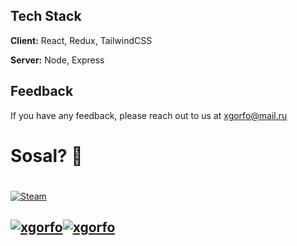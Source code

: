 
## Tech Stack

**Client:** React, Redux, TailwindCSS

**Server:** Node, Express


## Feedback

If you have any feedback, please reach out to us at xgorfo@mail.ru


# Sosal? 👋


#

[![Steam](https://steamuserimages-a.akamaihd.net/ugc/1678143036696607799/A52F22D0B9653B4B643458D6278C8F5489CB4F4C/?imw=512&amp;imh=288&amp;ima=fit&amp;impolicy=Letterbox&amp;imcolor=%23000000&amp;letterbox=true)](https://steamcommunity.com/profiles/76561199229921015/)


##  [![xgorfo](https://github-profile-trophy.vercel.app/?username=xgorfo)](https://github.com/ryo-ma/github-profile-xgorfo)[![xgorfo](https://github-readme-stats.vercel.app/api/top-langs/?username=xgorfo&layout=compact)](https://github.com/anuraghazra/github-readme-stats)
